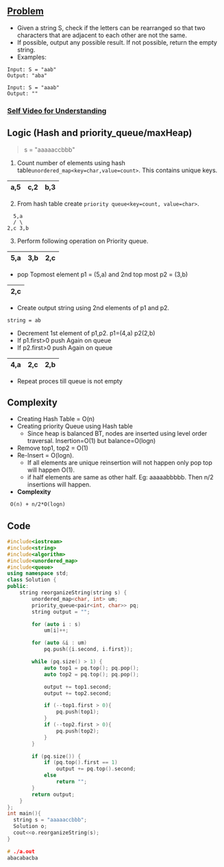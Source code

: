 ## [Problem](https://leetcode.com/problems/reorganize-string/)
- Given a string S, check if the letters can be rearranged so that two characters that are adjacent to each other are not the same.
- If possible, output any possible result.  If not possible, return the empty string.
- Examples:
```
Input: S = "aab"
Output: "aba"

Input: S = "aaab"
Output: ""
```

### [Self Video for Understanding](https://youtu.be/kE7q5LL8j-0)

## Logic (Hash and priority_queue/maxHeap)
> s = "aaaaaccbbb"
1. Count number of elements using hash table`unordered_map<key=char,value=count>`. This contains unique keys.

| a,5 | c,2 | b,3 |
|---|---|---|

2. From hash table create `priority queue<key=count, value=char>`.

```
  5,a
  / \
2,c 3,b
```

3. Perform following operation on Priority queue.

|5,a|3,b|2,c|
|---|---|---|

  - pop Topmost element p1 = (5,a) and 2nd top most p2 = (3,b)
  
|2,c|
|---|
  
  - Create output string using 2nd elements of p1 and p2. 
```  
string = ab
```
  - Decrement 1st element of p1,p2.   p1=(4,a)  p2(2,b)
  - If p1.first>0 push Again on queue
  - If p2.first>0 push Again on queue

|4,a|2,c|2,b|
|---|---|---|

  - Repeat proces till queue is not empty
  
## Complexity
- Creating Hash Table = O(n)
- Creating priority Queue using Hash table
  -  Since heap is balanced BT, nodes are inserted using level order traversal. Insertion=O(1) but balance=O(logn)
- Remove top1, top2 = O(1)  
- Re-Insert = O(logn).
  - If all elements are unique reinsertion will not happen only pop top will happen O(1).
  - if half elements are same as other half. Eg: aaaaabbbbb. Then n/2 insertions will happen. 
- **Complexity** 
```diff
 O(n) + n/2*O(logn)
```
  
## Code  
```c++
#include<iostream>
#include<string>
#include<algorithm>
#include<unordered_map>
#include<queue>
using namespace std;
class Solution {
public:
    string reorganizeString(string s) {
        unordered_map<char, int> um;
        priority_queue<pair<int, char>> pq;
        string output = "";

        for (auto i : s)
            um[i]++;

        for (auto &i : um)
            pq.push({i.second, i.first});

        while (pq.size() > 1) {
            auto top1 = pq.top(); pq.pop();
            auto top2 = pq.top(); pq.pop();

            output += top1.second;
            output += top2.second;

            if (--top1.first > 0){
                pq.push(top1);
            }
            if (--top2.first > 0){
                pq.push(top2);
            }
        }

        if (pq.size()) {
            if (pq.top().first == 1)
                output += pq.top().second;
            else
                return "";
        }
        return output;
    }
};
int main(){
  string s = "aaaaaccbbb";
  Solution o;
  cout<<o.reorganizeString(s);
}

# ./a.out
abacabacba
```
